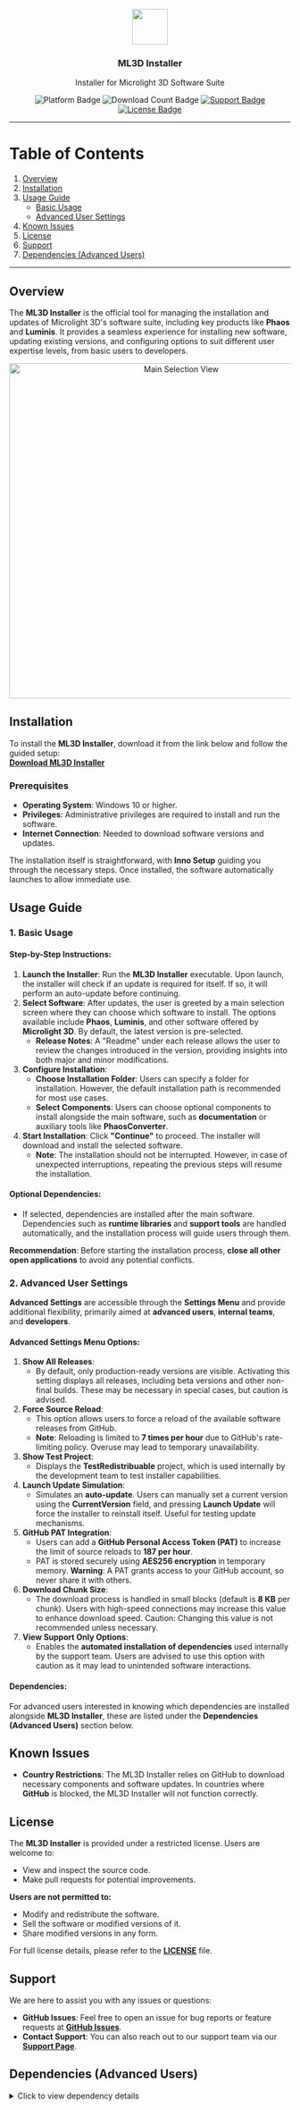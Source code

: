 <p align="center">
  <img src="https://github.com/Microlight3D/Assets/logo.png" height="64">
  <h3 align="center">ML3D Installer</h3>
  <p align="center">Installer for Microlight 3D Software Suite</p>
</p>

<p align="center">
  <img src="https://img.shields.io/badge/platform-Windows-brightgreen" alt="Platform Badge"/>
  <img src="https://img.shields.io/github/downloads/Microlight3D/Installer/total" alt="Download Count Badge"/>
  <a href="https://microlight3d.com/support"><img src="https://img.shields.io/badge/Support-Available-blue" alt="Support Badge"/></a>
  <a href="https://github.com/Microlight3D/Installer/blob/master/LICENSE"><img src="https://img.shields.io/github/license/Microlight3D/Installer" alt="License Badge"/></a>
</p>

---

# Table of Contents
1. [Overview](#overview)
2. [Installation](#installation)
3. [Usage Guide](#usage-guide)
   - [Basic Usage](#1-basic-usage)
   - [Advanced User Settings](#2-advanced-user-settings)
4. [Known Issues](#known-issues)
5. [License](#license)
6. [Support](#support)
7. [Dependencies (Advanced Users)](#dependencies-advanced-users)

---

## Overview
The **ML3D Installer** is the official tool for managing the installation and updates of Microlight 3D's software suite, including key products like **Phaos** and **Luminis**. It provides a seamless experience for installing new software, updating existing versions, and configuring options to suit different user expertise levels, from basic users to developers.

<p align="center">
  <img src="https://github.com/Microlight3D/Assets/main-selection-view.png" alt="Main Selection View" width="600">
</p>

## Installation
To install the **ML3D Installer**, download it from the link below and follow the guided setup:  
[**Download ML3D Installer**](https://github.com/Microlight3D/Installer/releases/latest/download/ML3DInstallerSetup.exe)

### Prerequisites
- **Operating System**: Windows 10 or higher.
- **Privileges**: Administrative privileges are required to install and run the software.
- **Internet Connection**: Needed to download software versions and updates.

The installation itself is straightforward, with **Inno Setup** guiding you through the necessary steps. Once installed, the software automatically launches to allow immediate use.

## Usage Guide

### 1. Basic Usage
#### Step-by-Step Instructions:
1. **Launch the Installer**: Run the **ML3D Installer** executable. Upon launch, the installer will check if an update is required for itself. If so, it will perform an auto-update before continuing.
2. **Select Software**: After updates, the user is greeted by a main selection screen where they can choose which software to install. The options available include **Phaos**, **Luminis**, and other software offered by **Microlight 3D**. By default, the latest version is pre-selected.
   - **Release Notes**: A "Readme" under each release allows the user to review the changes introduced in the version, providing insights into both major and minor modifications.
3. **Configure Installation**:
   - **Choose Installation Folder**: Users can specify a folder for installation. However, the default installation path is recommended for most use cases.
   - **Select Components**: Users can choose optional components to install alongside the main software, such as **documentation** or auxiliary tools like **PhaosConverter**.
4. **Start Installation**: Click **"Continue"** to proceed. The installer will download and install the selected software.
   - **Note**: The installation should not be interrupted. However, in case of unexpected interruptions, repeating the previous steps will resume the installation.

#### Optional Dependencies:
- If selected, dependencies are installed after the main software. Dependencies such as **runtime libraries** and **support tools** are handled automatically, and the installation process will guide users through them.

**Recommendation**: Before starting the installation process, **close all other open applications** to avoid any potential conflicts.

### 2. Advanced User Settings
**Advanced Settings** are accessible through the **Settings Menu** and provide additional flexibility, primarily aimed at **advanced users**, **internal teams**, and **developers**.

#### Advanced Settings Menu Options:
1. **Show All Releases**:
   - By default, only production-ready versions are visible. Activating this setting displays all releases, including beta versions and other non-final builds. These may be necessary in special cases, but caution is advised.
2. **Force Source Reload**:
   - This option allows users to force a reload of the available software releases from GitHub.
   - **Note**: Reloading is limited to **7 times per hour** due to GitHub's rate-limiting policy. Overuse may lead to temporary unavailability.
3. **Show Test Project**:
   - Displays the **TestRedistribuable** project, which is used internally by the development team to test installer capabilities.
4. **Launch Update Simulation**:
   - Simulates an **auto-update**. Users can manually set a current version using the **CurrentVersion** field, and pressing **Launch Update** will force the installer to reinstall itself. Useful for testing update mechanisms.
5. **GitHub PAT Integration**:
   - Users can add a **GitHub Personal Access Token (PAT)** to increase the limit of source reloads to **187 per hour**.
   - PAT is stored securely using **AES256 encryption** in temporary memory. **Warning**: A PAT grants access to your GitHub account, so never share it with others.
6. **Download Chunk Size**:
   - The download process is handled in small blocks (default is **8 KB** per chunk). Users with high-speed connections may increase this value to enhance download speed. Caution: Changing this value is not recommended unless necessary.
7. **View Support Only Options**:
   - Enables the **automated installation of dependencies** used internally by the support team. Users are advised to use this option with caution as it may lead to unintended software interactions.

#### Dependencies:
For advanced users interested in knowing which dependencies are installed alongside **ML3D Installer**, these are listed under the **Dependencies (Advanced Users)** section below.

## Known Issues
- **Country Restrictions**: The ML3D Installer relies on GitHub to download necessary components and software updates. In countries where **GitHub** is blocked, the ML3D Installer will not function correctly.

## License
The **ML3D Installer** is provided under a restricted license. Users are welcome to:
- View and inspect the source code.
- Make pull requests for potential improvements.

**Users are not permitted to:**
- Modify and redistribute the software.
- Sell the software or modified versions of it.
- Share modified versions in any form.

For full license details, please refer to the [**LICENSE**](https://github.com/Microlight3D/Installer/blob/master/LICENSE) file.

## Support
We are here to assist you with any issues or questions:
- **GitHub Issues**: Feel free to open an issue for bug reports or feature requests at [**GitHub Issues**](https://github.com/Microlight3D/Installer/issues).
- **Contact Support**: You can also reach out to our support team via our [**Support Page**](https://microlight3d.com/support).

## Dependencies (Advanced Users)
<details>
  <summary>Click to view dependency details</summary>

  **Chocolatey Packages:**
  - **dotnetcore-runtime**: Required to run software applications built on .NET Core.
  - **netfx-4.8**: Used by legacy versions of our software that require .NET Framework 4.8.
  - **vcredist-all**: C++ Redistributable, necessary for components like the 3D Engine.
  - **windirstat**: Used for maintenance and file structure analysis (not directly used by the software).
  - **klayout**: Critical for viewing specific objects in **Phaos**.
  - **teamviewer**: Sometimes required by the support team for remote debugging.
  - **termite**: Used by certain Microlight 3D software for serial communication.
  - **imagej**: A tool used to modify images, particularly in analysis workflows.
  - **blender**: Utilized for creating and modifying 3D objects for the software.

  **Executable Files (EXEs)**:
  - Hardware-specific executables required to interface with different components used in **Microlight 3D** machines. These executables vary based on the software being installed and the hardware configuration.

</details>
